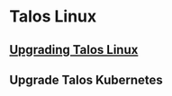 # Talos Linux


## [Upgrading Talos Linux](https://www.talos.dev/v1.8/talos-guides/upgrading-talos/)



## Upgrade Talos Kubernetes

